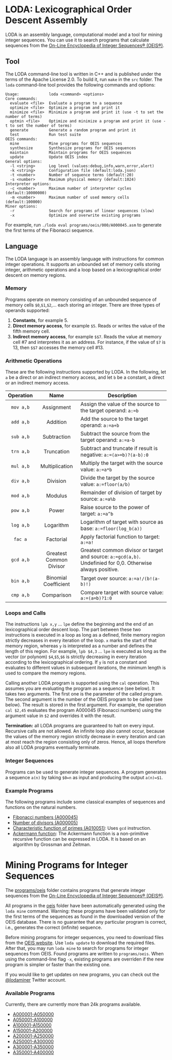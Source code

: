 # LODA: Lexicographical Order Descent Assembly

LODA is an assembly language, computational model and a tool for mining integer sequences. You can use it to search programs that calculate sequences from the [On-Line Encyclopedia of Integer Sequences® (OEIS®)](http://oeis.org/).

## Tool

The LODA command-line tool is written in C++ and is published under the terms of the Apache License 2.0. To build it, run `make` in the `src` folder. The `loda` command-line tool provides the following commands and options:

```
Usage:             loda <command> <options>
Core commands:
  evaluate <file>  Evaluate a program to a sequence
  optimize <file>  Optimize a program and print it
  minimize <file>  Minimize a program and print it (use -t to set the number of terms)
  optmin <file>    Optimize and minimize a program and print it (use -t to set the number of terms)
  generate         Generate a random program and print it
  test             Run test suite
OEIS commands:
  mine             Mine programs for OEIS sequences
  synthesize       Synthesize programs for OEIS sequences
  maintain         Maintain programs for OEIS sequences
  update           Update OEIS index
General options:
  -l <string>      Log level (values:debug,info,warn,error,alert)
  -k <string>      Configuration file (default:loda.json)
  -t <number>      Number of sequence terms (default:20)
  -s <number>      Maximum physical memory (default:1024)
Interpreter options:
  -c <number>      Maximum number of interpreter cycles (default:10000000)
  -m <number>      Maximum number of used memory cells (default:100000)
Miner options:
  -r               Search for programs of linear sequences (slow)
  -x               Optimize and overwrite existing programs
```

For example, run `./loda eval programs/oeis/000/A000045.asm` to generate the first terms of the Fibonacci sequence.

## Language

The LODA language is an assembly language with instructions for common integer operations. It supports an unbounded set of memory cells storing integer, arithmetic operations and a loop based on a lexicographical order descent on memory regions.

### Memory

Programs operate on memory consisting of an unbounded sequence of memory cells `$0`,`$1`,`$2`,... each storing an integer. There are three types of operands supported:

1. __Constants__, for example 5.
2. __Direct memory access__, for example `$5`. Reads or writes the value of the fifth memory cell.
3. __Indirect memory access__, for example `$$7`. Reads the value at memory cell #7 and interpretes it as an address. For instance, if the value of `$7` is 13, then `$$7` accesses the memory cell #13.

### Arithmetic Operations

These are the following instructions supported by LODA. In the following, let `a` be a direct or an indirect memory access, and let `b` be a constant, a direct or an indirect memory access.

| Operation | Name           | Description |
|:---------:|:--------------:|-------------|
| `mov a,b` | Assignment     | Assign the value of the source to the target operand: `a:=b` |
| `add a,b` | Addition       | Add the source to the target operand: `a:=a+b` |
| `sub a,b` | Subtraction    | Subtract the source from the target operand: `a:=a-b` |
| `trn a,b` | Truncation     | Subtract and truncate if result is negative: `a:=(a>=b)?(a-b):0` |
| `mul a,b` | Multiplication | Multiply the target with the source value: `a:=a*b` |
| `div a,b` | Division       | Divide the target by the source value: `a:=floor(a/b)`  |
| `mod a,b` | Modulus        | Remainder of division of target by source: `a:=a%b` |
| `pow a,b` | Power          | Raise source to the power of target: `a:=a^b` |
| `log a,b` | Logarithm      | Logarithm of target with source as base: `a:=floor(log_b(a))` |
| `fac a`   | Factorial      | Apply factorial function to target: `a:=a!` |
| `gcd a,b` | Greatest Common Divisor | Greatest common divisor or target and source: `a:=gcd(a,b)`. Undefinied for 0,0. Otherwise always positive. |
| `bin a,b` | Binomial Coefficient | Target over source: `a:=a!/(b!(a-b)!)`|
| `cmp a,b` | Comparison | Compare target with source value: `a:=(a=b)?1:0` |

### Loops and Calls

The instructions `lpb x,y` ... `lpe` define the beginning and the end of an lexicographical order descent loop. The part between these two instructions is executed in a loop as long as a defined, finite memory region strictly decreases in every iteration of the loop. `x` marks the start of that memory region, whereas `y` is interpreted as a number and defines the length of this region. For example, `lpb $4,3` ... `lpe` is executed as long as the vector (or polynom) `$4`,`$5`,`$6` is strictly decreasing in every iteration according to the lexicographical ordering. If `y` is not a constant and evaluates to different values in subsequent iterations, the minimum length is used to compare the memory regions.

Calling another LODA program is supported using the `cal` operation. This assumes you are evaluating the program as a sequence (see below). It takes two arguments. The first one is the parameter of the called program. The second argument is the number of the OEIS program to be called (see below). The result is stored in the first argument. For example, the operation `cal $2,45` evaluates the program A000045 (Fibonacci numbers) using the argument value in `$2` and overrides it with the result.

__Termination:__ all LODA programs are guaranteed to halt on every input. Recursive calls are not allowed. An infinite loop also cannot occur, because the values of the memory region strictly decrease in every iteration and can at most reach the region consisting only of zeros. Hence, all loops therefore also all LODA programs eventually terminate.

### Integer Sequences

Programs can be used to generate integer sequences. A program generates a sequence `a(n)` by taking `$0=n` as input and producing the output `a(n)=$1`.

### Example Programs

The following programs include some classical examples of sequences and functions on the natural numbers.

* [Fibonacci numbers (A000045)](programs/oeis/000/A000045.asm)
* [Number of divisors (A000005)](programs/oeis/000/A000005.asm)
* [Characteristic function of primes (A010051)](programs/oeis/010/A010051.asm): Uses `gcd` instruction.
* [Ackermann function](programs/general/ackermann.asm): The Ackermann function is a non-primitive recursive function can be expressed in LODA. It is based on an algorithm by Grossman and Zeitman. 

# Mining Programs for Integer Sequences

The [programs/oeis](programs/oeis) folder contains programs that generate integer sequences from the [On-Line Encyclopedia of Integer Sequences® (OEIS®)](http://oeis.org/).

All programs in the [oeis](oeis) folder have been automatically generated using the `loda mine` command. Warning: these programs have been validated only for the first terms of the sequences as found in the downloaded version of the OEIS database. There is no guarantee that any particular program is correct, i.e., generates the correct (infinite) sequence.

Before mining programs for integer sequences, you need to download files from the [OEIS website](https://oeis.org). Use `loda update` to download the required files. After that, you may run `loda mine` to search for programs for integer sequences from OEIS. Found programs are written to `programs/oeis`. When using the command-line flag `-x`, existing programs are overriden if the new program is simpler or faster than the existing one.

If you would like to get updates on new programs, you can check out the [@lodaminer](https://twitter.com/lodaminer) Twitter account.

### Available Programs

Currently, there are currently more than 24k programs available.

* [A000001-A050000](programs/oeis/list0.md)
* [A050001-A100000](programs/oeis/list1.md)
* [A100001-A150000](programs/oeis/list2.md)
* [A150001-A200000](programs/oeis/list3.md)
* [A200001-A250000](programs/oeis/list4.md)
* [A250001-A300000](programs/oeis/list5.md)
* [A300001-A350000](programs/oeis/list6.md)
* [A350001-A400000](programs/oeis/list7.md)

